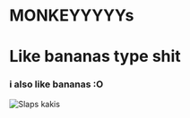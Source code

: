 # MONKEYYYYYs <h1> Like bananas type shit 
<h3> i also like bananas :O</h3>

![Slaps kakis](https://github.com/user-attachments/assets/2b78df9d-9d9f-4a29-919d-3d143cbba435)
